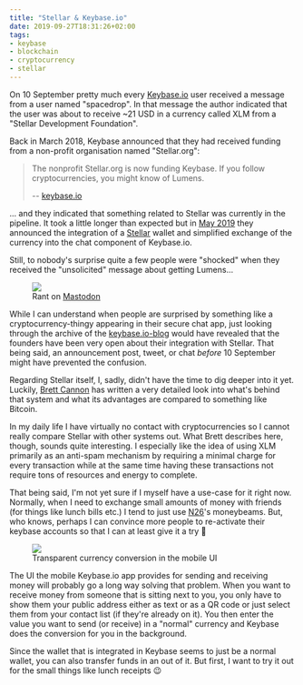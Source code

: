 ```yaml
---
title: "Stellar & Keybase.io"
date: 2019-09-27T18:31:26+02:00
tags:
- keybase
- blockchain
- cryptocurrency
- stellar
---
```


On 10 September pretty much every [Keybase.io][kb] user received a
message from a user named "spacedrop". In that message the author
indicated that the user was about to receive ~21 USD in a currency
called XLM from a "Stellar Development Foundation".

Back in March 2018, Keybase announced that they had received funding
from a non-profit organisation named "Stellar.org":

> The nonprofit Stellar.org is now funding Keybase. If you follow
> cryptocurrencies, you might know of Lumens.
>
> -- [keybase.io](https://keybase.io/blog/keybase-stellar)

... and they indicated that something related to Stellar was currently
in the pipeline. It took a little longer than expected but in [May
2019][] they announced the integration of a [Stellar][] wallet and
simplified exchange of the currency into the chat component of
Keybase.io.

Still, to nobody's surprise quite a few people were "shocked" when
they received the "unsolicited" message about getting Lumens...

<figure>
<img src="/media/2019/stellar-mastodon-rant.png">
<figcaption>Rant on <a href="https://wandering.shop/@Nentuaby/102775145053834746">Mastodon</a></figcaption>
</figure>

While I can understand when people are surprised by something like a
cryptocurrency-thingy appearing in their secure chat app, just looking
through the archive of the [keybase.io-blog][kbb] would have revealed
that the founders have been very open about their integration with
Stellar. That being said, an announcement post, tweet, or chat
*before* 10 September might have prevented the confusion.

Regarding Stellar itself, I, sadly, didn't have the time to dig deeper
into it yet. Luckily, [Brett Cannon][bc] has written a very detailed look
into what's behind that system and what its advantages are compared to
something like Bitcoin.

In my daily life I have virtually no contact with cryptocurrencies so
I cannot really compare Stellar with other systems out. What Brett
describes here, though, sounds quite interesting. I especially like
the idea of using XLM primarily as an anti-spam mechanism by requiring
a minimal charge for every transaction while at the same time having
these transactions not require tons of resources and energy to
complete.

That being said, I'm not yet sure if I myself have a use-case for it
right now. Normally, when I need to exchange small amounts of money
with friends (for things like lunch bills etc.) I tend to just use
[N26][]'s moneybeams. But, who knows, perhaps I can convince more
people to re-activate their keybase accounts so that I can at least
give it a try 🙂

<figure>
<img style="max-height: 400px" src="/media/2019/stellar-send-ui.jpg">
<figcaption>Transparent currency conversion in the mobile UI</figcaption>
</figure>

The UI the mobile Keybase.io app provides for sending and receiving
money will probably go a long way solving that problem. When you want
to receive money from someone that is sitting next to you, you only
have to show them your public address either as text or as a QR code
or just select them from your contact list (if they're already on it).
You then enter the value you want to send (or receive) in a "normal"
currency and Keybase does the conversion for you in the background.

Since the wallet that is integrated in Keybase seems to just be a
normal wallet, you can also transfer funds in an out of it. But first,
I want to try it out for the small things like lunch receipts 😉

[bc]: https://snarky.ca/a-primer-on-stellar/
[May 2019]: https://keybase.io/blog/keybase-stellar-launch
[kb]: https://keybase.io
[stellar]: https://www.stellar.org/
[kbb]: https://keybase.io/blog/
[n26]: https://n26.com/en-eu/
